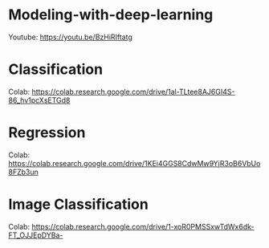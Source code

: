 # Modeling-with-deep-learning

Youtube: https://youtu.be/BzHiRIftatg

# Classification

Colab: https://colab.research.google.com/drive/1al-TLtee8AJ6GI4S-86_hv1pcXsETGd8

# Regression

Colab: https://colab.research.google.com/drive/1KEi4GGS8CdwMw9YjR3oB6VbUo8FZb3un

# Image Classification

Colab: https://colab.research.google.com/drive/1-xoR0PMSSxwTdWx6dk-FT_OJJEpDYBa-
